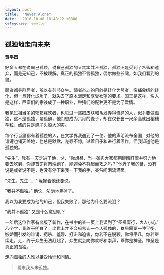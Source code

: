 ```yaml
---
layout: post
title:  "Never Alone"
date:   2016-10-08 18:48:22 +0800
categories: emotion
---
```

## 孤独地走向未来
**贾平凹**

好多人都在说自己孤独，说自己孤独的人其实并不孤独。孤独不是受到了冷落和遗弃，而是无知己，不被理解。真正的孤独不言孤独，偶尔做些长啸，如我们看到的兽。

弱者都是群居者，所以有芸芸众生。弱者奋斗的目的是转化为强者，像蛹像蛾的转化，但一旦转化成功了，就失去了原本满足和享受欲望的要求。国王是这样，名人是这样，巨富们的挣钱成了一种职业，种猪们的配种更不是为了爱情。

我见过相当多的郁郁寡欢者，也见过一些把皮肤和毛发弄得怪异的人，似乎要做孤独，这不是孤独，是孤僻，他们想成为六月的麦子，却在仅长出一尺余高就出稻穗孕粒，结的只是蝇子头般大的实。

每个行当里都有着孤独的人，在文学界我遇到了一位，他的声明流布全国，对他的诽谤也铺天盖地，他总是默默，宠辱不惊，过着日子和进行着写作，但我知道他是孤独的。

“先生”，我有一天走进了他，说，“你想想，当一碗肉大家都用眼睛盯着并努力地要去吃到，你却首先将肉端跑了，能避免不群起而攻之吗？”他听了我的话，没有说是或者说不是，也没有停下来我一下我的手，突然间泪流满面。

“先生，先生......” 我撵着他还要说。

“我并不孤独。” 他说，匆匆地走掉了。

我以为我要成为他的知己，但我失败了，那他为什么要流泪？

“我并不孤独” 又是什么意思呢？

一年后这位作家有出版了新作，在书中的某一页上我读到了“圣贤庸行，大人小心” 八个字，我终于明白了。尘世上并不会轻易让一个人孤独的，群居需要一种平衡，嫉妒而引发的诽谤、扼杀、羞辱、打击和迫害，你若不在脱颖，你将平凡。你若继续走，走，终于众生无法赶超了，众生就会向你欢呼和崇拜，尊你是神圣。神圣是真正的孤独。

走向孤独的人难以接受怜悯和同情。

> 看来我从未孤独。
